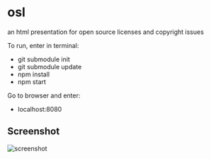 # osl
an html presentation for open source licenses and copyright issues

To run, enter in terminal:
* git submodule init
* git submodule update
* npm install
* npm start

Go to browser and enter:
* localhost:8080

## Screenshot
![screenshot](/screenshots/1.png)
